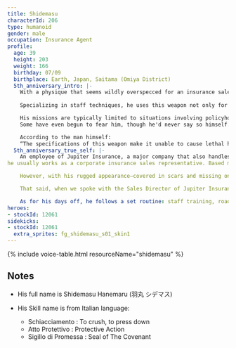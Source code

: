 ```yaml
---
title: Shidemasu
characterId: 206
type: humanoid
gender: male
occupation: Insurance Agent
profile:
  age: 39
  height: 203
  weight: 166
  birthday: 07/09
  birthplace: Earth, Japan, Saitama (Omiya District)
  5th_anniversary_intro: |-
    With a physique that seems wildly overspecced for an insurance sales representative, he fights as a hero wielding a six-foot staff-like Parallel Weapon known as the “Adjudication Seal.”
    
    Specializing in staff techniques, he uses this weapon not only for its martial prowess but also for its unique ability: by stamping the characters engraved on its head onto the ground or an opponent, he can influence the battlefield or affect his target directly.

    His missions are typically limited to situations involving policyholders, so he doesn’t often make headlines. However, his overwhelming combat ability, near-perfect win rate, and the fact that he maintains a calm, smiling expression even during battle have made him a figure of quiet notoriety.
    Some have even begun to fear him, though he'd never say so himself.

    According to the man himself:
    “The specifications of this weapon make it unable to cause lethal harm or destruction. Please rest assured, it’s completely safe.”
  5th_anniversary_true_self: |-
    An employee of Jupiter Insurance, a major company that also handles hero insurance,
he usually works as a corporate insurance sales representative. Based mainly in Orient City, he visits various businesses to support contracts and provide after-sales service.

    However, with his rugged appearance—covered in scars and missing one eye—he certainly stands out. According to him, this has affected his work, and he jokes that “my sales performance for new client sign-ups is below average.”

    That said, when we spoke with the Sales Director of Jupiter Insurance, we learned that his performance has been improving recently. More importantly, his reliability as an after-sales service agent is unmatched. In fact, there’s a steady number of clients who specifically request him for follow-up support.

    As for his days off, he follows a set routine: staff training, roadwork , and lunch at a café in between.
heroes:
- stockId: 12061
sidekicks:
- stockId: 12061
  extra_sprites: fg_shidemasu_s01_skin1
---
```


{% include voice-table.html resourceName="shidemasu"
%}

## Notes
- His full name is Shidemasu Hanemaru (羽丸 シデマス)

- His Skill name is from Italian language:
  - Schiacciamento : To crush, to press down
  - Atto Protettivo : Protective Action
  - Sigillo di Promessa : Seal of The Covenant
